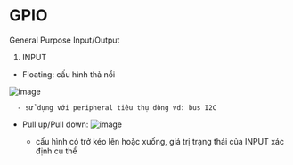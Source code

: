 # GPIO
General Purpose Input/Output
1. INPUT
  - Floating: cấu hình thả nổi 
  
  ![image](https://user-images.githubusercontent.com/118428350/216987872-4944280f-d60c-4623-8069-c820b03789ee.png)
  
      - sử dụng với peripheral tiêu thụ dòng vd: bus I2C
  - Pull up/Pull down:
  ![image](https://user-images.githubusercontent.com/118428350/216988754-a02f8bc0-0995-4d06-9dfd-c9c5b6acc738.png)

    - cấu hình có trở kéo lên hoặc xuống, giá trị trạng thái của INPUT xác định cụ thể
  
  

